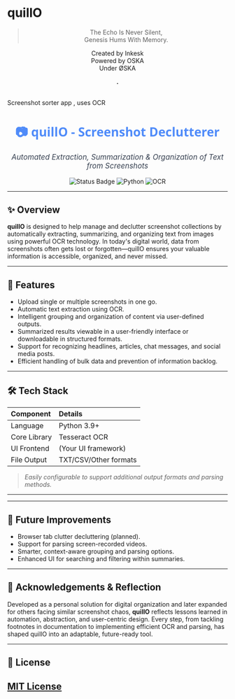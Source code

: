 # quillO
> <p align="center">The Echo Is Never Silent,<br>
> Genesis Hums With Memory.</p>

<p align="center">
Created by Inkesk<br>
Powered by OSKA<br>
Under ØSKA<br></p>
<div align="center"><strong>.</strong></div>
<br>

Screenshot sorter app , uses OCR

<!-- Banner and Title -->
<h1 align="center" style="font-family: 'Segoe UI', Arial, sans-serif; color: #4f8bf9;">
  📷 quillO - Screenshot Declutterer
</h1>
<p align="center" style="font-size: 1.2em; color: #374151;">
  <em>Automated Extraction, Summarization & Organization of Text from Screenshots</em>
</p>

<p align="center">
  <img src="https://img.shields.io/badge/Status-Active-brightgreen?style=for-the-badge" alt="Status Badge">
  <img src="https://img.shields.io/badge/Python-3.9%2B-blue?style=for-the-badge" alt="Python">
  <img src="https://img.shields.io/badge/OCR-Enabled-orange?style=for-the-badge" alt="OCR">
</p>

---

## ✨ Overview

**quillO** is designed to help manage and declutter screenshot collections by automatically extracting, summarizing, and organizing text from images using powerful OCR technology. In today's digital world, data from screenshots often gets lost or forgotten—quillO ensures your valuable information is accessible, organized, and never missed.

---

## 🌟 Features

- Upload single or multiple screenshots in one go.
- Automatic text extraction using OCR.
- Intelligent grouping and organization of content via user-defined outputs.
- Summarized results viewable in a user-friendly interface or downloadable in structured formats.
- Support for recognizing headlines, articles, chat messages, and social media posts.
- Efficient handling of bulk data and prevention of information backlog.

---

## 🛠️ Tech Stack

| Component     | Details              |
|:--------------|:---------------------|
| Language      | Python 3.9+          |
| Core Library  | Tesseract OCR        |
| UI Frontend   | (Your UI framework)  |
| File Output   | TXT/CSV/Other formats|

> _Easily configurable to support additional output formats and parsing methods._

---

<!--
## 🚀 Installation
Clone this repository
git clone https://github.com/your-username/quillo.git

Move into the directory
cd quillo

Install required libraries
pip install -r requirements.txt
-->


---

## 🔮 Future Improvements

- Browser tab clutter decluttering (planned).
- Support for parsing screen-recorded videos.
- Smarter, context-aware grouping and parsing options.
- Enhanced UI for searching and filtering within summaries.

---

## 🙌 Acknowledgements & Reflection

Developed as a personal solution for digital organization and later expanded for others facing similar screenshot chaos, **quillO** reflects lessons learned in automation, abstraction, and user-centric design. Every step, from tackling footnotes in documentation to implementing efficient OCR and parsing, has shaped quillO into an adaptable, future-ready tool.

---

## 📄 License

[MIT License](./LICENSE)
---


